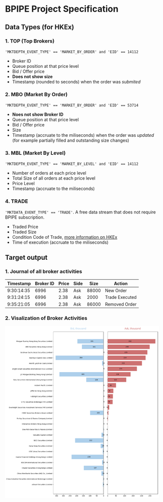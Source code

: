 # BPIPE Project Specification

## Data Types (for HKEx)

### 1. TOP (Top Brokers)

`'MKTDEPTH_EVENT_TYPE' == 'MARKET_BY_ORDER' and 'EID' == 14112`

* Broker ID
* Queue position at that price level
* Bid / Offer price
* **Does not show size**
* Timestamp (rounded to seconds) when the order was *submited*

### 2. MBO (Market By Order)

`'MKTDEPTH_EVENT_TYPE' == 'MARKET_BY_ORDER' and 'EID' == 53714`

* **Noes not show Broker ID**
* Queue position at that price level
* Bid / Offer price
* Size
* Timestamp (accruate to the miliseconds) when the order was *updated* (for example partially filled and outstanding size changes)

### 3. MBL (Market By Level)

`'MKTDEPTH_EVENT_TYPE' == 'MARKET_BY_LEVEL' and 'EID' == 14112`

* Number of orders at each price level
* Total Size of all orders at each price level
* Price Level
* Timestamp (accruate to the miliseconds)

### 4. TRADE

`'MKTDATA_EVENT_TYPE' == 'TRADE'`. A free data stream that does not require BPIPE subscription.

* Traded Price
* Traded Size
* Condition Code of Trade, [more information on HKEx](https://www.hkex.com.hk/Services/Trading/Securities/Overview/Trading-Mechanism?sc_lang=en)
* Time of execution (accruate to the miliseconds)

## Target output

### 1. Journal of all broker activities
| Timestamp  | Broker ID | Price | Side | Size  | Action         |
| ---------- | --------- | ----- | ---- | ----- | -------------- |
| 9:30:14:35 | 6996      | 2.38  | Ask  | 88000 | New Order      |
| 9:31:24:15 | 6996      | 2.38  | Ask  | 2000  | Trade Executed |
| 9:35:21:05 | 6996      | 2.38  | Ask  | 86000 | Removed Order  |


### 2. Visalization of Broker Activities
![boker_visalization](res/boker_visalization.png)